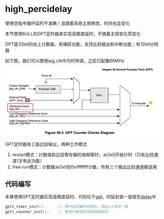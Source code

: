 # high_percidelay

使用空指令循环延时不准确！且随着系统主频修改，时间也会变化

本节使用6ULL的GPT定时器来实现高精度延时，不随着主频变化而变化

GPT是32bit的向上计数器，有捕获功能，支持比较输出和中断功能；有12bit分频器

如下图，我们可以使用ipg_clk作为时钟源，之前已配置66MHz

![GPT](https://github.com/sybc120404/image4md/blob/main/GPT.png)

GPT定时器有三路比较输出，两种工作模式

1. restart模式：计数值和比较寄存器的值相等时，从0x0开始计时（只有比较通道1才有此功能）
2. free-run模式：计数器从0x0到0xffffffff计数，所有三个输出比较通道都适用


## 代码编写

本章使用GPT定时器实现高精度延时，代码位于[gpt](../../codeSpace/src/app/gpt/gpt.c)，时延封装一层放在[delay](../../codeSpace/src/platform/delay.c)中

```c
gpt1_timer_init();      // 用作定时器的初始化，和epit用法一致
gpt1_counter_init();    // 使用计数来实现高精度延时
```